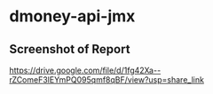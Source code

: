 # dmoney-api-jmx
## Screenshot of Report
https://drive.google.com/file/d/1fg42Xa--rZComeF3lEYmPQ095qmf8qBF/view?usp=share_link
